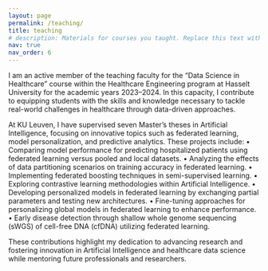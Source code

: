```yaml
---
layout: page
permalink: /teaching/
title: teaching
# description: Materials for courses you taught. Replace this text with your description.
nav: true
nav_order: 6
---
```


I am an active member of the teaching faculty for the “Data Science in Healthcare” course within the Healthcare Engineering program at Hasselt University for the academic years 2023–2024. In this capacity, I contribute to equipping students with the skills and knowledge necessary to tackle real-world challenges in healthcare through data-driven approaches.

At KU Leuven, I have supervised seven Master’s theses in Artificial Intelligence, focusing on innovative topics such as federated learning, model personalization, and predictive analytics. These projects include:
	•	Comparing model performance for predicting hospitalized patients using federated learning versus pooled and local datasets.
	•	Analyzing the effects of data partitioning scenarios on training accuracy in federated learning.
	•	Implementing federated boosting techniques in semi-supervised learning.
	•	Exploring contrastive learning methodologies within Artificial Intelligence.
	•	Developing personalized models in federated learning by exchanging partial parameters and testing new architectures.
	•	Fine-tuning approaches for personalizing global models in federated learning to enhance performance.
	•	Early disease detection through shallow whole genome sequencing (sWGS) of cell-free DNA (cfDNA) utilizing federated learning.

These contributions highlight my dedication to advancing research and fostering innovation in Artificial Intelligence and healthcare data science while mentoring future professionals and researchers.